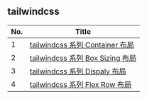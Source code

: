 ## tailwindcss
| No. | Title                                                                |
| --- | -------------------------------------------------------------------- |
| 1   | <a href="https://segmentfault.com/a/1190000023931655">tailwindcss 系列 Container 布局</a> |
| 2   | <a href="https://segmentfault.com/a/1190000023932002">tailwindcss 系列 Box Sizing 布局</a> |
| 3   | <a href="https://segmentfault.com/a/1190000023932971">tailwindcss 系列 Dispaly 布局</a> |
| 4   | <a href="https://segmentfault.com/a/1190000023933095">tailwindcss 系列 Flex Row 布局</a> |
